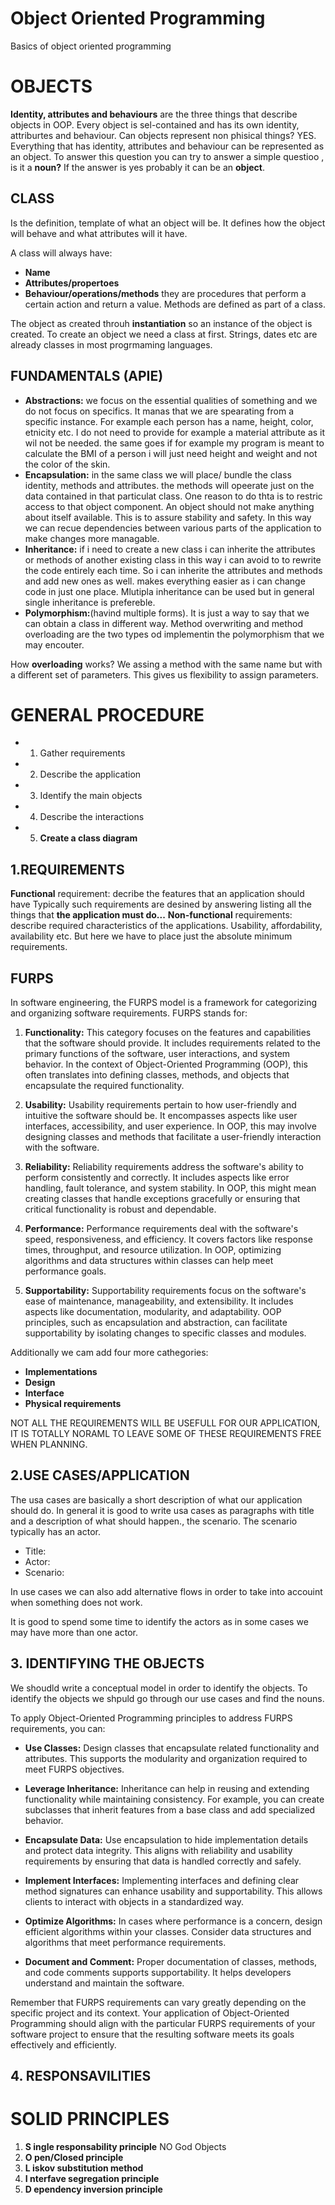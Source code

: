 # Object Oriented Programming
 Basics of object oriented programming


# OBJECTS

**Identity, attributes and behaviours** are the three things that describe objects in OOP. Every object is sel-contained and has its own identity, attriburtes and behaviour.
Can objects represent non phisical things? YES. Everything that has identity, attributes and behaviour can be represented as an object. To answer this question you can try to answer a simple questioo , is it a **noun?**
If the answer is yes probably it can be an **object**.

## CLASS
Is the definition, template of what an object will be. It defines how the object will behave and what attributes will it have. 

A class will always have:
- **Name**
- **Attributes/propertoes**
- **Behaviour/operations/methods** they are procedures that perform a certain action and return a value. Methods are defined as part of a class.

The object as created throuh **instantiation** so an instance of the object is created. To create an object we need a class at first. Strings, dates etc are already classes in most progrmaming languages. 

## FUNDAMENTALS (APIE)

- **Abstractions:** we focus on the essential qualities of something and we do not focus on specifics. It manas that we are spearating from a specific instance. 
For example each person has a name, height, color, etnicity etc. I do not need to provide for example a material attribute as it wil not be needed. the same goes if for example my program is meant to calculate the BMI of a person i will just need height and weight and not the color of the skin.
- **Encapsulation:** in the same class we will place/ bundle the class identity, methods and attributes. the methods will opeerate just on the data contained in that particulat class.
One reason to do thta is to restric access to that object component. An object should not make anything about itself available. This is to assure stability and safety. 
In this way we can recue dependencies between various parts of the application to make changes more managable.
- **Inheritance:** if i need to create a new class i can inherite the attributes or methods of another existing class in this way i can avoid to to rewrite the code entirely each time. So i can inherite the attributes and methods and add new ones as well. makes everything easier as i can change code in just one place. 
Mlutipla inheritance can be used but in general single inheritance is prefereble.
- **Polymorphism:**(havind multiple forms). It is just a way to say that we can obtain a class in different way. 
Method overwriting and method overloading are the two types od implementin the polymorphism that we may encouter. 

How **overloading** works?
We assing a method with the same name but with a different set of parameters. This gives us flexibility to assign parameters.



#  GENERAL PROCEDURE
- 1. Gather requirements
- 2. Describe the application
- 3. Identify the main objects
- 4. Describe the interactions
- 5. **Create a class diagram**


## 1.REQUIREMENTS

**Functional** requirement: decribe the features that an application should have 
Typically such requirements are desined by answering listing all the things that **the application must do...**
**Non-functional** requirements: describe required characteristics of the applications. 
Usability, affordability, availability etc. But here we have to place just the absolute minimum requirements.

## FURPS
In software engineering, the FURPS model is a framework for categorizing and organizing software requirements. FURPS stands for:

1. **Functionality:** This category focuses on the features and capabilities that the software should provide. It includes requirements related to the primary functions of the software, user interactions, and system behavior. In the context of Object-Oriented Programming (OOP), this often translates into defining classes, methods, and objects that encapsulate the required functionality.

2. **Usability:** Usability requirements pertain to how user-friendly and intuitive the software should be. It encompasses aspects like user interfaces, accessibility, and user experience. In OOP, this may involve designing classes and methods that facilitate a user-friendly interaction with the software.

3. **Reliability:** Reliability requirements address the software's ability to perform consistently and correctly. It includes aspects like error handling, fault tolerance, and system stability. In OOP, this might mean creating classes that handle exceptions gracefully or ensuring that critical functionality is robust and dependable.

4. **Performance:** Performance requirements deal with the software's speed, responsiveness, and efficiency. It covers factors like response times, throughput, and resource utilization. In OOP, optimizing algorithms and data structures within classes can help meet performance goals.

5. **Supportability:** Supportability requirements focus on the software's ease of maintenance, manageability, and extensibility. It includes aspects like documentation, modularity, and adaptability. OOP principles, such as encapsulation and abstraction, can facilitate supportability by isolating changes to specific classes and modules.

Additionally we cam add four more cathegories:
- **Implementations**
- **Design**
- **Interface**
- **Physical requirements**


NOT ALL THE REQUIREMENTS WILL BE USEFULL FOR OUR APPLICATION, IT IS TOTALLY NORAML TO LEAVE SOME OF THESE REQUIREMENTS FREE WHEN PLANNING.

## 2.USE CASES/APPLICATION

The usa cases are basically a short description of what our application should do. In general it is good to write usa cases as paragraphs with title and a description of what should happen., the scenario. The scenario typically has an actor.

- Title:
- Actor:
- Scenario:

In use cases we can also add alternative flows in order to take into accouint when something does not work.

It is good to spend some time to identify the actors as in some cases we may have more than one actor.

## 3. IDENTIFYING THE OBJECTS

We shoudld write a conceptual model in order to identify the objects. To identify the objects we shpuld go through our use cases and find the nouns.

To apply Object-Oriented Programming principles to address FURPS requirements, you can:

- **Use Classes:** Design classes that encapsulate related functionality and attributes. This supports the modularity and organization required to meet FURPS objectives.

- **Leverage Inheritance:** Inheritance can help in reusing and extending functionality while maintaining consistency. For example, you can create subclasses that inherit features from a base class and add specialized behavior.

- **Encapsulate Data:** Use encapsulation to hide implementation details and protect data integrity. This aligns with reliability and usability requirements by ensuring that data is handled correctly and safely.

- **Implement Interfaces:** Implementing interfaces and defining clear method signatures can enhance usability and supportability. This allows clients to interact with objects in a standardized way.

- **Optimize Algorithms:** In cases where performance is a concern, design efficient algorithms within your classes. Consider data structures and algorithms that meet performance requirements.

- **Document and Comment:** Proper documentation of classes, methods, and code comments supports supportability. It helps developers understand and maintain the software.

Remember that FURPS requirements can vary greatly depending on the specific project and its context. Your application of Object-Oriented Programming should align with the particular FURPS requirements of your software project to ensure that the resulting software meets its goals effectively and efficiently.


## 4. RESPONSAVILITIES


# SOLID PRINCIPLES

1. **S ingle responsability principle** NO God Objects
2. **O pen/Closed principle**
3. **L iskov substitution method**
4. **I nterfave segregation principle**
5. **D ependency inversion principle**